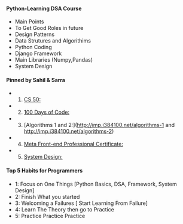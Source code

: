#### Python-Learning DSA Course
- Main Points
- To Get Good Roles in future
- Design Patterns
- Data Strutures and Algorithims
- Python Coding
- Django Framework
- Main Libraries (Numpy,Pandas)
- System Design


#### Pinned by Sahil & Sarra

- 1. [CS 50:](https://www.youtube.com/watch?v=8mAITcNt710)
- 2. [100 Days of Code:](https://click.linksynergy.com/deeplink?id=01rQoZZYOzo&mid=39197&murl=https%3A%2F%2Fwww.udemy.com%2Fcourse%2F100-days-of-code%2F&u1=100-days-of-code)
- 3. [Algorithms 1 and 2:](http://imp.i384100.net/algorithms-1 and http://imp.i384100.net/algorithms-2)
- 4. [Meta Front-end Professional Certificate:](http://imp.i384100.net/Meta-FE)
- 5. [System Design:](https://www.youtube.com/watch?v=-W9F__D3oY4)


#### Top 5 Habits for Programmers
- 1: Focus on One Things [Python Basics, DSA, Framework, System Design]
- 2: Finish What you started
- 3: Welcoming a Failures [ Start Learning From Failure]
- 4: Learn The Theory then go to Practice
- 5: Practice Practice Practice
